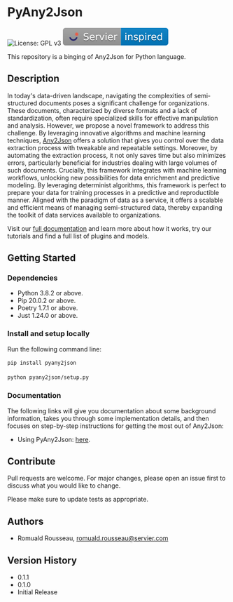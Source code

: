 # PyAny2Json

![License: GPL v3](https://img.shields.io/badge/License-GPLv3-blue.svg)
![Servier Inspired](https://raw.githubusercontent.com/servierhub/.github/main/badges/inspired.svg)

This repository is a binging of Any2Json for Python language.

## Description

In today's data-driven landscape, navigating the complexities of semi-structured documents poses a significant challenge
for organizations. These documents, characterized by diverse formats and a lack of standardization, often require
specialized skills for effective manipulation and analysis. However, we propose a novel framework to address this
challenge. By leveraging innovative algorithms and machine learning techniques, [Any2Json](https://github.com/RomualdRousseau/Any2Json)
offers a solution that gives you control over the data extraction process with tweakable and repeatable settings.
Moreover, by automating the extraction process, it not only saves time but also minimizes errors, particularly beneficial
for industries dealing with large volumes of such documents. Crucially, this framework integrates with machine learning workflows,
unlocking new possibilities for data enrichment and predictive modeling. By leveraging determinist algorithms, this framework is perfect
to prepare your data for training processes in a predictive and reproductible manner. Aligned with the paradigm of data as a service,
it offers a scalable and efficient means of managing semi-structured data, thereby expanding the toolkit of data services available
to organizations.

Visit our [full documentation](https://romualdrousseau.github.io/PyAny2Json/) and learn more about how it works, try our
tutorials and find a full list of plugins and models.

## Getting Started

### Dependencies

* Python 3.8.2 or above.
* Pip 20.0.2 or above.
* Poetry 1.7.1 or above.
* Just 1.24.0 or above.

### Install and setup locally

Run the following command line:

```bash
pip install pyany2json

python pyany2json/setup.py
```

### Documentation

The following links will give you documentation about some background information, takes you through some implementation details,
and then focuses on step-by-step instructions for getting the most out of Any2Json:

* Using PyAny2Json: [here](https://romualdrousseau.github.io/PyAny2Json/).

## Contribute

Pull requests are welcome. For major changes, please open an issue first to discuss what you would like to change.

Please make sure to update tests as appropriate.

## Authors

* Romuald Rousseau, romuald.rousseau@servier.com

## Version History

* 0.1.1
* 0.1.0
* Initial Release